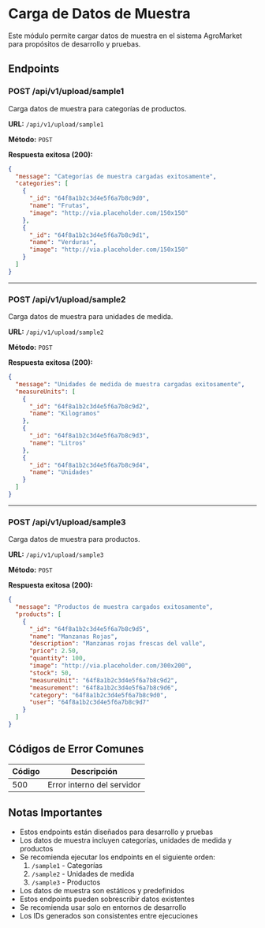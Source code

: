 # Carga de Datos de Muestra

Este módulo permite cargar datos de muestra en el sistema AgroMarket para propósitos de desarrollo y pruebas.

## Endpoints

### POST /api/v1/upload/sample1

Carga datos de muestra para categorías de productos.

**URL:** `/api/v1/upload/sample1`

**Método:** `POST`

**Respuesta exitosa (200):**
```json
{
  "message": "Categorías de muestra cargadas exitosamente",
  "categories": [
    {
      "_id": "64f8a1b2c3d4e5f6a7b8c9d0",
      "name": "Frutas",
      "image": "http://via.placeholder.com/150x150"
    },
    {
      "_id": "64f8a1b2c3d4e5f6a7b8c9d1",
      "name": "Verduras",
      "image": "http://via.placeholder.com/150x150"
    }
  ]
}
```

---

### POST /api/v1/upload/sample2

Carga datos de muestra para unidades de medida.

**URL:** `/api/v1/upload/sample2`

**Método:** `POST`

**Respuesta exitosa (200):**
```json
{
  "message": "Unidades de medida de muestra cargadas exitosamente",
  "measureUnits": [
    {
      "_id": "64f8a1b2c3d4e5f6a7b8c9d2",
      "name": "Kilogramos"
    },
    {
      "_id": "64f8a1b2c3d4e5f6a7b8c9d3",
      "name": "Litros"
    },
    {
      "_id": "64f8a1b2c3d4e5f6a7b8c9d4",
      "name": "Unidades"
    }
  ]
}
```

---

### POST /api/v1/upload/sample3

Carga datos de muestra para productos.

**URL:** `/api/v1/upload/sample3`

**Método:** `POST`

**Respuesta exitosa (200):**
```json
{
  "message": "Productos de muestra cargados exitosamente",
  "products": [
    {
      "_id": "64f8a1b2c3d4e5f6a7b8c9d5",
      "name": "Manzanas Rojas",
      "description": "Manzanas rojas frescas del valle",
      "price": 2.50,
      "quantity": 100,
      "image": "http://via.placeholder.com/300x200",
      "stock": 50,
      "measureUnit": "64f8a1b2c3d4e5f6a7b8c9d2",
      "measurement": "64f8a1b2c3d4e5f6a7b8c9d6",
      "category": "64f8a1b2c3d4e5f6a7b8c9d0",
      "user": "64f8a1b2c3d4e5f6a7b8c9d7"
    }
  ]
}
```

## Códigos de Error Comunes

| Código | Descripción |
|--------|-------------|
| 500 | Error interno del servidor |

## Notas Importantes

- Estos endpoints están diseñados para desarrollo y pruebas
- Los datos de muestra incluyen categorías, unidades de medida y productos
- Se recomienda ejecutar los endpoints en el siguiente orden:
  1. `/sample1` - Categorías
  2. `/sample2` - Unidades de medida
  3. `/sample3` - Productos
- Los datos de muestra son estáticos y predefinidos
- Estos endpoints pueden sobrescribir datos existentes
- Se recomienda usar solo en entornos de desarrollo
- Los IDs generados son consistentes entre ejecuciones 